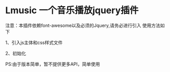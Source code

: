 # Lmusic 一个音乐播放jquery插件
注意：本插件依赖font-awesome以及必须的Jquery,请务必进行引入
使用方法如下

1、引入js主体和css样式文件
<link rel="stylesheet" href="lmusic.css">
<script src="lmusic.js"></script>

2、初始化
<script>
var source = [
		{
			url : 'red.mp3',
			cover : 'http://p4.music.126.net/Z7JNUkL5cjZETD232S510w==/2540971372183769.jpg',
			name : 'Red Lights (Radio Edit)',
		},
		{
			url : 'avicii.flac',
			cover : 'http://p3.music.126.net/YyPaRiqjA2UFz-T3IXuXbw==/1308418837090130.jpg',
			name : 'Avicii - I Could Be the One',
		}
];
var myMusic = $('.container').lmusic({
	source : source,
	height : 120, //可定义 若不存在则选用容器高度 若容器也没有固定高度，则默认为150px
});
myMusic.init();//初始化即完成
</script>

PS:由于版本简单，暂不提供更多API，简单使用
